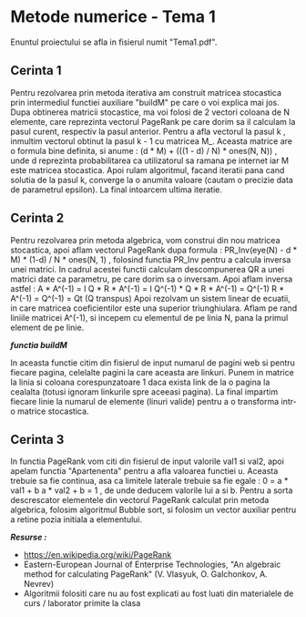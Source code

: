 # Metode numerice - Tema 1

Enuntul proiectului se afla in fisierul numit "Tema1.pdf".

  Cerinta 1
-------------
  Pentru rezolvarea prin metoda iterativa am construit matricea stocastica
prin intermediul functiei auxiliare "buildM" pe care o voi explica mai jos.
Dupa obtinerea matricii stocastice, ma voi folosi de 2 vectori coloana de N
elemente, care reprezinta vectorul PageRank pe care dorim sa il calculam la
pasul curent, respectiv la pasul anterior. Pentru a afla vectorul la pasul k
, inmultim vectorul obtinut la pasul k - 1 cu matricea M_. Aceasta matrice
are o formula bine definita, si anume :
                  (d * M) + (((1 - d) / N) * ones(N, N))
, unde d reprezinta probabilitarea ca utilizatorul sa ramana pe internet iar M
este matricea stocastica. Apoi rulam algoritmul, facand iteratii pana cand
solutia de la pasul k, converge la o anumita valoare (cautam o precizie data
de parametrul epsilon). La final intoarcem ultima iteratie.

  Cerinta 2
------------
  Pentru rezolvarea prin metoda algebrica, vom construi din nou matricea
stocastica, apoi aflam vectorul PageRank dupa formula :
               PR_Inv(eye(N) - d * M) * (1-d) / N * ones(N, 1)
, folosind functia PR_Inv pentru a calcula inversa unei matrici. In cadrul
acestei functii calculam descompunerea QR a unei matrici date ca parametru, pe
care dorim sa o inversam. Apoi aflam inversa astfel :
                              A * A^(-1) = I
                            Q * R * A^(-1) = I
                     Q^(-1) * Q * R * A^(-1) = Q^(-1)
                   R * A^(-1) = Q^(-1) = Qt (Q transpus)
  Apoi rezolvam un sistem linear de ecuatii, in care matricea coeficientilor este
una superior triunghiulara. Aflam pe rand liniile matricei A^(-1), si incepem cu
elementul de pe linia N, pana la primul element de pe linie.

  ***functia buildM*** 
  
  In aceasta functie citim din fisierul de input numarul de pagini web si pentru
fiecare pagina, celelalte pagini la care aceasta are linkuri. Punem in matrice la
linia si coloana corespunzatoare 1 daca exista link de la o pagina la cealalta
(totusi ignoram linkurile spre aceeasi pagina). La final impartim fiecare linie la
numarul de elemente (linuri valide) pentru a o transforma intr-o matrice stocastica.

  Cerinta 3
-------------
  In functia PageRank vom citi din fisierul de input valorile val1 si val2, apoi
apelam functia "Apartenenta" pentru a afla valoarea functiei u. Aceasta trebuie
sa fie continua, asa ca limitele laterale trebuie sa fie egale :
                            0 = a * val1 + b
                            a * val2 + b = 1
, de unde deducem valorile lui a si b. Pentru a sorta descrescator elementele din
vectorul PageRank calculat prin metoda algebrica, folosim algoritmul Bubble sort,
si folosim un vector auxiliar pentru a retine pozia initiala a elementului.

***Resurse :***
- https://en.wikipedia.org/wiki/PageRank
- Eastern-European Journal of Enterprise Technologies, "An algebraic method for
calculating PageRank" (V. Vlasyuk, O. Galchonkov, A. Nevrev)
- Algoritmii folositi care nu au fost explicati au fost luati din materialele de
curs / laborator primite la clasa
